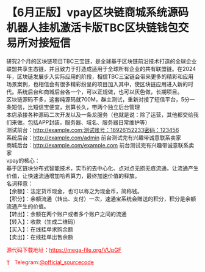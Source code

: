 # 【6月正版】vpay区块链商城系统源码 机器人挂机激活卡版TBC区块链钱包交易所对接短信

研究2个月的区块链项目TBC三宝链，是全球基于区块链前沿技术打造的全球企业联盟共享生态链，并且致力于打造成适用于全球所有企业的共有联盟链。在2024年，区块链发展步入实际应用的阶段，相信TBC三宝链会带来更多的精彩和应用场景案例，也相信会有很多精彩纷呈的项目加入其中，使区块链应用进入新的时代。系统后台和商城后台各一个，可以正规做，也可以灰色做，长期项目。<br>区块链源码不多，这套纯源码就700M，群主测试，重新对接了短信平台，5分一条短信，比短信宝便宜，划算长久，带两个独立后台管理<br>本店承接各种源码二次开发以及一条龙服务（也就是说：除了运营，其他都交给我们来做。包括APP封装，服务器、域名、服务器日常维护等）<br>测试前台：http://example.com;测试账号：18926152233密码：123456<br>系统后台：http://example.com/admin 前台测试完有兴趣带诚意联系卖家<br>商城后台：http://example.com/example.com 前台测试完有兴趣带诚意联系卖家<br>vpay的核心：<br>基于区链块分布式智能技术，实币的去中心化、点对点无损无痕流通，让流通产生价值，让快速流通增加哈希算力，最终加速价值的释放。<br>名词释意：<br>【余额】：法定货币现金，也可以称之为现金币，简称钱。<br>【积分】：余额流通（转出、支付）一次，速通宝系统会赠送的积分，积分是余额流通产生的价值。<br>【转出】：余额在两个账户或者多个账户之间的流通<br>【转入】：收款（生成二维码）<br>【买入】：在线挂单求购余额<br>【卖出】：在线挂单出售余额<br>


<p style="color: red;">源代码下载地址：<a href="https://mega-file.org/VUpGF" style="color: red;">https://mega-file.org/VUpGF</a></p><p style="color: red;"><img src="https://cdn-icons-png.flaticon.com/512/2111/2111646.png" alt="Telegram Icon" style="width: 16px; vertical-align: middle; margin-right: 5px;">Telegram:<a href="https://t.me/official_sourcecode" style="color: red;">@official_sourcecode</a></p>